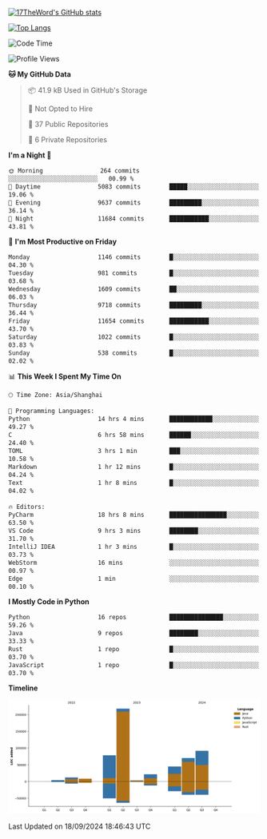 [![17TheWord's GitHub stats](https://github-readme-stats.vercel.app/api?username=17TheWord&count_private=true&show_icons=true)](https://github.com/anuraghazra/github-readme-stats)

[![Top Langs](https://github-readme-stats.vercel.app/api/top-langs/?username=17TheWord&layout=compact&hide=html)](https://github.com/anuraghazra/github-readme-stats)


<!--START_SECTION:waka-->
![Code Time](http://img.shields.io/badge/Code%20Time-419%20hrs%2013%20mins-blue)

![Profile Views](http://img.shields.io/badge/Profile%20Views-0-blue)

**🐱 My GitHub Data** 

> 📦 41.9 kB Used in GitHub's Storage 
 > 
> 🚫 Not Opted to Hire
 > 
> 📜 37 Public Repositories 
 > 
> 🔑 6 Private Repositories 
 > 
**I'm a Night 🦉** 

```text
🌞 Morning                264 commits         ░░░░░░░░░░░░░░░░░░░░░░░░░   00.99 % 
🌆 Daytime                5083 commits        █████░░░░░░░░░░░░░░░░░░░░   19.06 % 
🌃 Evening                9637 commits        █████████░░░░░░░░░░░░░░░░   36.14 % 
🌙 Night                  11684 commits       ███████████░░░░░░░░░░░░░░   43.81 % 
```
📅 **I'm Most Productive on Friday** 

```text
Monday                   1146 commits        █░░░░░░░░░░░░░░░░░░░░░░░░   04.30 % 
Tuesday                  981 commits         █░░░░░░░░░░░░░░░░░░░░░░░░   03.68 % 
Wednesday                1609 commits        ██░░░░░░░░░░░░░░░░░░░░░░░   06.03 % 
Thursday                 9718 commits        █████████░░░░░░░░░░░░░░░░   36.44 % 
Friday                   11654 commits       ███████████░░░░░░░░░░░░░░   43.70 % 
Saturday                 1022 commits        █░░░░░░░░░░░░░░░░░░░░░░░░   03.83 % 
Sunday                   538 commits         █░░░░░░░░░░░░░░░░░░░░░░░░   02.02 % 
```


📊 **This Week I Spent My Time On** 

```text
🕑︎ Time Zone: Asia/Shanghai

💬 Programming Languages: 
Python                   14 hrs 4 mins       ████████████░░░░░░░░░░░░░   49.27 % 
C                        6 hrs 58 mins       ██████░░░░░░░░░░░░░░░░░░░   24.40 % 
TOML                     3 hrs 1 min         ███░░░░░░░░░░░░░░░░░░░░░░   10.58 % 
Markdown                 1 hr 12 mins        █░░░░░░░░░░░░░░░░░░░░░░░░   04.24 % 
Text                     1 hr 8 mins         █░░░░░░░░░░░░░░░░░░░░░░░░   04.02 % 

🔥 Editors: 
PyCharm                  18 hrs 8 mins       ████████████████░░░░░░░░░   63.50 % 
VS Code                  9 hrs 3 mins        ████████░░░░░░░░░░░░░░░░░   31.70 % 
IntelliJ IDEA            1 hr 3 mins         █░░░░░░░░░░░░░░░░░░░░░░░░   03.73 % 
WebStorm                 16 mins             ░░░░░░░░░░░░░░░░░░░░░░░░░   00.97 % 
Edge                     1 min               ░░░░░░░░░░░░░░░░░░░░░░░░░   00.10 % 
```

**I Mostly Code in Python** 

```text
Python                   16 repos            ███████████████░░░░░░░░░░   59.26 % 
Java                     9 repos             ████████░░░░░░░░░░░░░░░░░   33.33 % 
Rust                     1 repo              █░░░░░░░░░░░░░░░░░░░░░░░░   03.70 % 
JavaScript               1 repo              █░░░░░░░░░░░░░░░░░░░░░░░░   03.70 % 
```



**Timeline**

![Lines of Code chart](https://raw.githubusercontent.com/17TheWord/17TheWord/main/assets/bar_graph.png)


 Last Updated on 18/09/2024 18:46:43 UTC
<!--END_SECTION:waka-->
